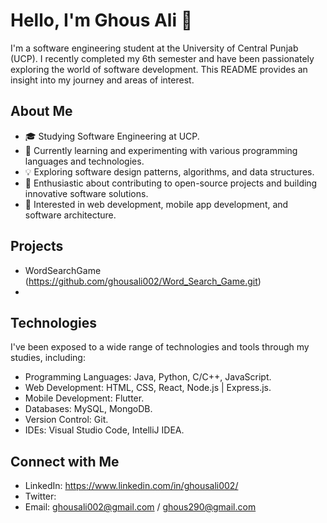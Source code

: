 # Hello, I'm Ghous Ali 👋

I'm a software engineering student at the University of Central Punjab (UCP). I recently completed my 6th semester and have been passionately exploring the world of software development. This README provides an insight into my journey and areas of interest.

## About Me

- 🎓 Studying Software Engineering at UCP.
- 🌱 Currently learning and experimenting with various programming languages and technologies.
- 💡 Exploring software design patterns, algorithms, and data structures.
- 🚀 Enthusiastic about contributing to open-source projects and building innovative software solutions.
- 🎯 Interested in web development, mobile app development, and software architecture.

## Projects

- WordSearchGame (https://github.com/ghousali002/Word_Search_Game.git)
- 

## Technologies

I've been exposed to a wide range of technologies and tools through my studies, including:

- Programming Languages: Java, Python, C/C++, JavaScript.
- Web Development: HTML, CSS, React, Node.js | Express.js.
- Mobile Development: Flutter.
- Databases: MySQL, MongoDB.
- Version Control: Git.
- IDEs: Visual Studio Code, IntelliJ IDEA.

## Connect with Me

- LinkedIn: https://www.linkedin.com/in/ghousali002/
- Twitter: 
- Email: ghousali002@gmail.com / ghous290@gmail.com

